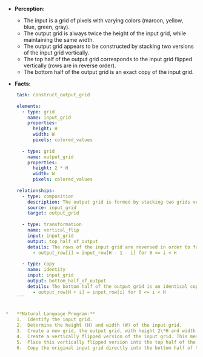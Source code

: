 *   **Perception:**
    *   The input is a grid of pixels with varying colors (maroon, yellow, blue, green, gray).
    *   The output grid is always twice the height of the input grid, while maintaining the same width.
    *   The output grid appears to be constructed by stacking two versions of the input grid vertically.
    *   The top half of the output grid corresponds to the input grid flipped vertically (rows are in reverse order).
    *   The bottom half of the output grid is an exact copy of the input grid.

*   **Facts:**
    
```yaml
    task: construct_output_grid
    
    elements:
      - type: grid
        name: input_grid
        properties:
          height: H
          width: W
          pixels: colored_values
    
      - type: grid
        name: output_grid
        properties:
          height: 2 * H
          width: W
          pixels: colored_values
    
    relationships:
      - type: composition
        description: The output grid is formed by stacking two grids vertically.
        source: input_grid
        target: output_grid
    
      - type: transformation
        name: vertical_flip
        input: input_grid
        output: top_half_of_output
        details: The rows of the input grid are reversed in order to form the top half of the output grid.
          - output_row[i] = input_row[H - 1 - i] for 0 <= i < H
    
      - type: copy
        name: identity
        input: input_grid
        output: bottom_half_of_output
        details: The bottom half of the output grid is an identical copy of the input grid.
          - output_row[H + i] = input_row[i] for 0 <= i < H
    ```


*   **Natural Language Program:**
    1.  Identify the input grid.
    2.  Determine the height (H) and width (W) of the input grid.
    3.  Create a new grid, the output grid, with height 2\*H and width W.
    4.  Create a vertically flipped version of the input grid. This means arranging the rows of the input grid in reverse order (the last row becomes the first, the second-to-last becomes the second, and so on).
    5.  Place this vertically flipped version into the top half of the output grid (rows 0 to H-1).
    6.  Copy the original input grid directly into the bottom half of the output grid (rows H to 2\*H-1).